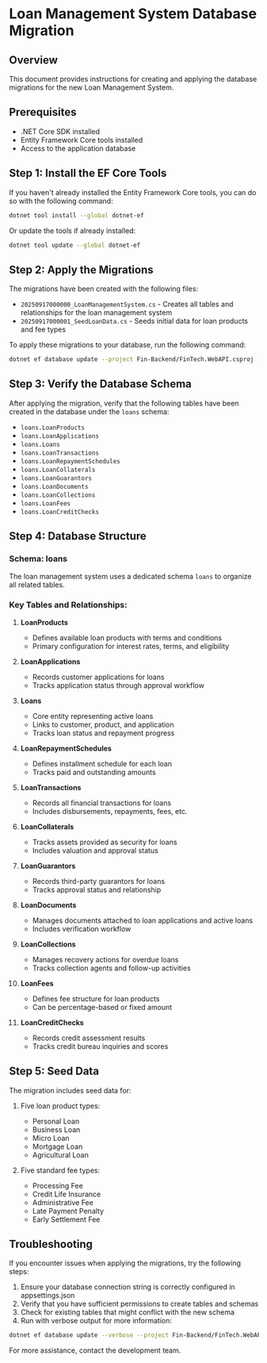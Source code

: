# Loan Management System Database Migration

## Overview

This document provides instructions for creating and applying the database migrations for the new Loan Management System.

## Prerequisites

- .NET Core SDK installed
- Entity Framework Core tools installed
- Access to the application database

## Step 1: Install the EF Core Tools

If you haven't already installed the Entity Framework Core tools, you can do so with the following command:

```bash
dotnet tool install --global dotnet-ef
```

Or update the tools if already installed:

```bash
dotnet tool update --global dotnet-ef
```

## Step 2: Apply the Migrations

The migrations have been created with the following files:
- `20250917000000_LoanManagementSystem.cs` - Creates all tables and relationships for the loan management system
- `20250917000001_SeedLoanData.cs` - Seeds initial data for loan products and fee types

To apply these migrations to your database, run the following command:

```bash
dotnet ef database update --project Fin-Backend/FinTech.WebAPI.csproj --context ApplicationDbContext
```

## Step 3: Verify the Database Schema

After applying the migration, verify that the following tables have been created in the database under the `loans` schema:

- `loans.LoanProducts`
- `loans.LoanApplications`
- `loans.Loans`
- `loans.LoanTransactions`
- `loans.LoanRepaymentSchedules`
- `loans.LoanCollaterals`
- `loans.LoanGuarantors`
- `loans.LoanDocuments`
- `loans.LoanCollections`
- `loans.LoanFees`
- `loans.LoanCreditChecks`

## Step 4: Database Structure

### Schema: loans

The loan management system uses a dedicated schema `loans` to organize all related tables.

### Key Tables and Relationships:

1. **LoanProducts**
   - Defines available loan products with terms and conditions
   - Primary configuration for interest rates, terms, and eligibility

2. **LoanApplications**
   - Records customer applications for loans
   - Tracks application status through approval workflow

3. **Loans**
   - Core entity representing active loans
   - Links to customer, product, and application
   - Tracks loan status and repayment progress

4. **LoanRepaymentSchedules**
   - Defines installment schedule for each loan
   - Tracks paid and outstanding amounts

5. **LoanTransactions**
   - Records all financial transactions for loans
   - Includes disbursements, repayments, fees, etc.

6. **LoanCollaterals**
   - Tracks assets provided as security for loans
   - Includes valuation and approval status

7. **LoanGuarantors**
   - Records third-party guarantors for loans
   - Tracks approval status and relationship

8. **LoanDocuments**
   - Manages documents attached to loan applications and active loans
   - Includes verification workflow

9. **LoanCollections**
   - Manages recovery actions for overdue loans
   - Tracks collection agents and follow-up activities

10. **LoanFees**
    - Defines fee structure for loan products
    - Can be percentage-based or fixed amount

11. **LoanCreditChecks**
    - Records credit assessment results
    - Tracks credit bureau inquiries and scores

## Step 5: Seed Data

The migration includes seed data for:

1. Five loan product types:
   - Personal Loan
   - Business Loan
   - Micro Loan
   - Mortgage Loan
   - Agricultural Loan

2. Five standard fee types:
   - Processing Fee
   - Credit Life Insurance
   - Administrative Fee
   - Late Payment Penalty
   - Early Settlement Fee

## Troubleshooting

If you encounter issues when applying the migrations, try the following steps:

1. Ensure your database connection string is correctly configured in appsettings.json
2. Verify that you have sufficient permissions to create tables and schemas
3. Check for existing tables that might conflict with the new schema
4. Run with verbose output for more information:

```bash
dotnet ef database update --verbose --project Fin-Backend/FinTech.WebAPI.csproj --context ApplicationDbContext
```

For more assistance, contact the development team.
